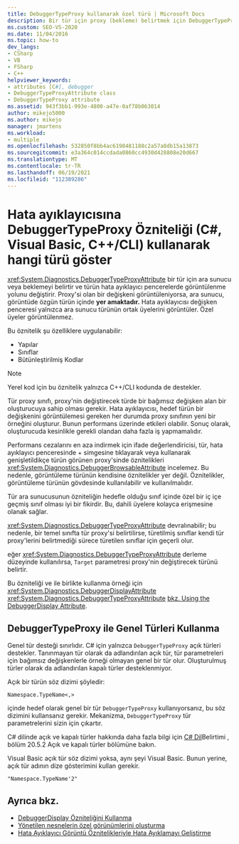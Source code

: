 ```yaml
---
title: DebuggerTypeProxy kullanarak özel türü | Microsoft Docs
description: Bir tür için proxy (bekleme) belirtmek için DebuggerTypeProxyAttribute örneğini kullanarak türün hata ayıklayıcı pencerelerde nasıl görüntülendiğinden emin olmak için kullanın.
ms.custom: SEO-VS-2020
ms.date: 11/04/2016
ms.topic: how-to
dev_langs:
- CSharp
- VB
- FSharp
- C++
helpviewer_keywords:
- attributes [C#], debugger
- DebuggerTypeProxyAttribute class
- DebuggerTypeProxy attribute
ms.assetid: 943f3bb1-993e-4800-a47e-0af78b063014
author: mikejo5000
ms.author: mikejo
manager: jmartens
ms.workload:
- multiple
ms.openlocfilehash: 532850f8bb4ac6198481188c2a57a8db15a13873
ms.sourcegitcommit: e3a364c014ccdada0860cc4930d428808e20d667
ms.translationtype: MT
ms.contentlocale: tr-TR
ms.lasthandoff: 06/19/2021
ms.locfileid: "112389286"
---
```

# <a name="tell-the-debugger-what-type-to-show-using-debuggertypeproxy-attribute-c-visual-basic-ccli"></a>Hata ayıklayıcısına DebuggerTypeProxy Özniteliği (C#, Visual Basic, C++/CLI) kullanarak hangi türü göster

<xref:System.Diagnostics.DebuggerTypeProxyAttribute> bir tür için ara sunucu veya beklemeyi belirtir ve türün hata ayıklayıcı pencerelerde görüntülenme yolunu değiştirir. Proxy'si olan bir değişkeni görüntüleniyorsa, ara sunucu, görüntüde özgün türün içinde **yer amaktadır.** Hata ayıklayıcısı değişken penceresi yalnızca ara sunucu türünün ortak üyelerini görüntüler. Özel üyeler görüntülenmez.

Bu öznitelik şu özelliklere uygulanabilir:

- Yapılar
- Sınıflar
- Bütünleştirilmiş Kodlar

> [!NOTE]
> Yerel kod için bu öznitelik yalnızca C++/CLI kodunda de destekler.

Tür proxy sınıfı, proxy'nin değiştirecek türde bir bağımsız değişken alan bir oluşturucuya sahip olması gerekir. Hata ayıklayıcısı, hedef türün bir değişkenini görüntülemesi gereken her durumda proxy sınıfının yeni bir örneğini oluşturur. Bunun performans üzerinde etkileri olabilir. Sonuç olarak, oluşturucuda kesinlikle gerekli olandan daha fazla iş yapmamalıdır.

Performans cezalarını en aza indirmek için ifade değerlendiricisi, tür, hata ayıklayıcı penceresinde + simgesine tıklayarak veya kullanarak genişletildikçe türün görünen proxy'sinde öznitelikleri <xref:System.Diagnostics.DebuggerBrowsableAttribute> incelemez. Bu nedenle, görüntüleme türünün kendisine öznitelikler yer değil. Öznitelikler, görüntüleme türünün gövdesinde kullanılabilir ve kullanılmalıdır.

Tür ara sunucusunun özniteliğin hedefle olduğu sınıf içinde özel bir iç içe geçmiş sınıf olması iyi bir fikirdir. Bu, dahili üyelere kolayca erişmesine olanak sağlar.

<xref:System.Diagnostics.DebuggerTypeProxyAttribute> devralınabilir; bu nedenle, bir temel sınıfta tür proxy'si belirtilirse, türetilmiş sınıflar kendi tür proxy'lerini belirtmediği sürece türetilen sınıflar için geçerli olur.

eğer <xref:System.Diagnostics.DebuggerTypeProxyAttribute> derleme düzeyinde kullanılırsa, `Target` parametresi proxy'nin değiştirecek türünü belirtir.

Bu özniteliği ve ile birlikte kullanma örneği için <xref:System.Diagnostics.DebuggerDisplayAttribute> <xref:System.Diagnostics.DebuggerTypeProxyAttribute> [bkz. Using the DebuggerDisplay Attribute](../debugger/using-the-debuggerdisplay-attribute.md).

## <a name="using-generics-with-debuggertypeproxy"></a>DebuggerTypeProxy ile Genel Türleri Kullanma

Genel tür desteği sınırlıdır. C# için yalnızca `DebuggerTypeProxy` açık türleri destekler. Tanınmayan tür olarak da adlandırılan açık tür, tür parametreleri için bağımsız değişkenlerle örneği olmayan genel bir tür olur. Oluşturulmuş türler olarak da adlandırılan kapalı türler desteklenmiyor.

Açık bir türün söz dizimi şöyledir:

`Namespace.TypeName<,>`

içinde hedef olarak genel bir tür `DebuggerTypeProxy` kullanıyorsanız, bu söz dizimini kullansanız gerekir. Mekanizma, `DebuggerTypeProxy` tür parametrelerini sizin için çıkartır.

C# dilinde açık ve kapalı türler hakkında daha fazla bilgi için [C# Dil](/dotnet/csharp/language-reference/language-specification)Belirtimi , bölüm 20.5.2 Açık ve kapalı türler bölümüne bakın.

Visual Basic açık tür söz dizimi yoksa, aynı şeyi Visual Basic. Bunun yerine, açık tür adının dize gösterimini kullan gerekir.

`"Namespace.TypeName'2"`

## <a name="see-also"></a>Ayrıca bkz.

- [DebuggerDisplay Özniteliğini Kullanma](../debugger/using-the-debuggerdisplay-attribute.md)
- [Yönetilen nesnelerin özel görünümlerini oluşturma](../debugger/create-custom-views-of-managed-objects.md)
- [Hata Ayıklayıcı Görüntü Öznitelikleriyle Hata Ayıklamayı Geliştirme](/dotnet/framework/debug-trace-profile/enhancing-debugging-with-the-debugger-display-attributes)
